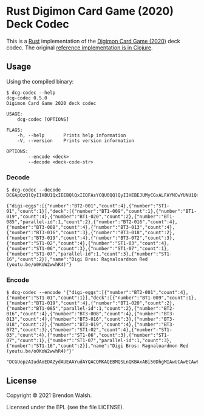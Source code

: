 # Rust Digimon Card Game (2020) Deck Codec

This is a [Rust](https://www.rust-lang.org) implementation of the [Digimon Card Game (2020)](https://world.digimoncard.com/) deck codec. The original [reference implementation is in Clojure](/codec/clojure).

## Usage

Using the compiled binary:

```
$ dcg-codec --help
dcg-codec 0.5.0
Digimon Card Game 2020 deck codec

USAGE:
    dcg-codec [OPTIONS]

FLAGS:
    -h, --help       Prints help information
    -V, --version    Prints version information

OPTIONS:
        --encode <deck>
        --decode <deck-code-str>
```

### Decode

```
$ dcg-codec --decode DCGApQzQlQyIIHBU1QxIEEBQlQxIIQFAsYCQU0QQlQyIIHEBEJUMyCGxALFAYNCwYUNU1QxIEbCwYMBiEUCRGlnaSBCcm9zOiBSYWduYWxvYXJkbW9uIFJlZCAoeW91dHUuYmUvbzBLb1cyd3doUjQp

{"digi-eggs":[{"number":"BT2-001","count":4},{"number":"ST1-01","count":1}],"deck":[{"number":"BT1-009","count":1},{"number":"BT1-019","count":4},{"number":"BT1-020","count":2},{"number":"BT1-085","parallel-id":1,"count":2},{"number":"BT2-016","count":4},{"number":"BT3-008","count":4},{"number":"BT3-013","count":4},{"number":"BT3-016","count":3},{"number":"BT3-018","count":2},{"number":"BT3-019","count":4},{"number":"BT3-072","count":3},{"number":"ST1-02","count":4},{"number":"ST1-03","count":4},{"number":"ST1-06","count":3},{"number":"ST1-07","count":1},{"number":"ST1-07","parallel-id":1,"count":3},{"number":"ST1-16","count":2}],"name":"Digi Bros: Ragnaloardmon Red (youtu.be/o0KoW2wwhR4)"}
```

### Encode

```
$ dcg-codec --encode '{"digi-eggs":[{"number":"BT2-001","count":4},{"number":"ST1-01","count":1}],"deck":[{"number":"BT1-009","count":1},{"number":"BT1-019","count":4},{"number":"BT1-020","count":2},{"number":"BT1-085","parallel-id":1,"count":2},{"number":"BT2-016","count":4},{"number":"BT3-008","count":4},{"number":"BT3-013","count":4},{"number":"BT3-016","count":3},{"number":"BT3-018","count":2},{"number":"BT3-019","count":4},{"number":"BT3-072","count":3},{"number":"ST1-02","count":4},{"number":"ST1-03","count":4},{"number":"ST1-06","count":3},{"number":"ST1-07","count":1},{"number":"ST1-07","parallel-id":1,"count":3},{"number":"ST1-16","count":2}],"name":"Digi Bros: Ragnaloardmon Red (youtu.be/o0KoW2wwhR4)"}'

"DCGUopzAIudAoEDAZydAUEAAYudAYQACQMKAQEBMQSLnQKBAxABi50DhgMIAwUCAwECAwECFQOcnQFGAwIDAQIDAAECIAEJRGlnaSBCcm9zOiBSYWduYWxvYXJkbW9uIFJlZCAoeW91dHUuYmUvbzBLb1cyd3doUjQp"
```

## License

Copyright © 2021 Brendon Walsh.

Licensed under the EPL (see the file LICENSE).
